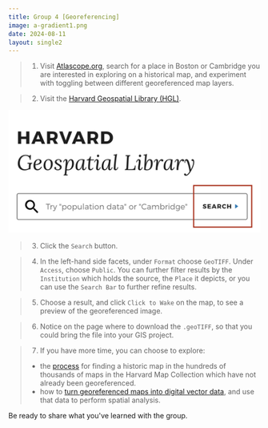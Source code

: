 ```yaml
---
title: Group 4 [Georeferencing]
image: a-gradient1.png
date: 2024-08-11
layout: single2
---
```


> 1. Visit [Atlascope.org](https://www.atlascope.org/), search for a place in Boston or Cambridge you are interested in exploring on a historical map, and experiment with toggling between different georeferenced map layers.

> 2. Visit the [Harvard Geospatial Library (HGL)](https://hgl.harvard.edu/?_gl=1*1y0xlw4*_ga*NTcxOTEzNDcyLjE3MjE4NTI2NzQ.*_ga_3CXC97RWEK*MTcyNDQzNTUyMC4yNy4wLjE3MjQ0MzU1MjAuNjAuMC4w).

![HGL Search](hgl-search.png)

> 3. Click the `Search` button.

> 4. In the left-hand side facets, under `Format` choose `GeoTIFF`. Under `Access`, choose `Public`. You can further filter results by the `Institution` which holds the source, the `Place` it depicts, or you can use the `Search Bar` to further refine results. 

> 5. Choose a result, and click `Click to Wake` on the map, to see a preview of the georeferenced image.

> 6. Notice on the page where to download the `.geoTIFF`, so that you could bring the file into your GIS project.

> 7. If you have more time, you can choose to explore: 
> - the [process](https://mapping.share.library.harvard.edu/resources/workshops/workshop-4/archival-maps/#finding-a-historical-map-to-use) for finding a historic map in the hundreds of thousands of maps in the Harvard Map Collection which have not already been georeferenced.  
> - how to [turn georeferenced maps into digital vector data](https://mapping.share.library.harvard.edu/tutorials/qgis/adler/), and use that data to perform spatial analysis.


Be ready to share what you've learned with the group. 
